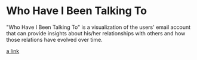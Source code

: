 Who Have I Been Talking To
=====================

"Who Have I Been Talking To" is a visualization of the users' email account that can provide insights about his/her relationships with others and how those relations have evolved over time.



[a link](http://dl.acm.org/citation.cfm?id=2254647&preflayout=tabs)
